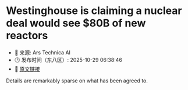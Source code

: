 # Westinghouse is claiming a nuclear deal would see $80B of new reactors
- 📅 来源: Ars Technica AI
- 🕒 发布时间（东八区）: 2025-10-29 06:38:46
- 🔗 [原文链接](https://arstechnica.com/science/2025/10/westinghouse-is-claiming-a-nuclear-deal-would-see-80b-of-new-reactors/)

Details are remarkably sparse on what has been agreed to.